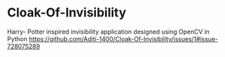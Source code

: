 # Cloak-Of-Invisibility
Harry- Potter inspired invisibility application designed using OpenCV in Python
https://github.com/Aditi-1400/Cloak-Of-Invisibility/issues/1#issue-728075289
